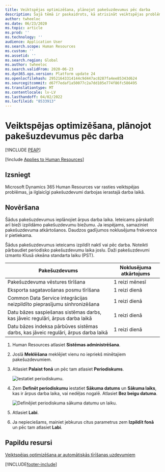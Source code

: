 ```yaml
---
title: Veiktspējas optimizēšana, plānojot pakešuzdevumus pēc darba
description: Šajā tēmā ir paskaidrots, kā atrisināt veiktspējas problēmas ar Microsoft Dynamics 365 Human Resources , plānojot ilglaicīgus pakešuzdevumus pēc darba.
author: twheeloc
ms.date: 06/23/2020
ms.topic: article
ms.prod: ''
ms.technology: ''
audience: Application User
ms.search.scope: Human Resources
ms.custom: ''
ms.assetid: ''
ms.search.region: Global
ms.author: twheeloc
ms.search.validFrom: 2020-06-23
ms.dyn365.ops.version: Platform update 24
ms.openlocfilehash: 29521643314144c9d447ac8287fa4ee85343d624
ms.sourcegitcommit: d67f7edaf1a50077c2a7dd105e774f86fc586495
ms.translationtype: MT
ms.contentlocale: lv-LV
ms.lasthandoff: 04/02/2022
ms.locfileid: "8533913"
---
```

# <a name="optimize-performance-by-scheduling-batch-jobs-after-hours"></a>Veiktspējas optimizēšana, plānojot pakešuzdevumus pēc darba


[!INCLUDE [PEAP](../includes/peap-2.md)]

[!include [Applies to Human Resources](../includes/applies-to-hr.md)]



## <a name="issue"></a>Izsniegt

Microsoft Dynamics 365 Human Resources var rasties veiktspējas problēmas, ja ilglaicīgi pakešuzdevumi darbojas ierastajā darba laikā.

## <a name="resolution"></a>Novēršana

Šādus pakešuzdevumus ieplānojiet ārpus darba laika. Ieteicams pārskatīt arī bieži izpildāmo pakešuzdevumu biežumu. Ja iespējams, samaziniet pakešuzdevuma atkārtošanos. Daudzos gadījumos noklusējuma frekvence ir pietiekama.

Šādus pakešuzdevumus ieteicams izpildīt naktī vai pēc darba. Noteikti pārbaudiet periodisko pakešuzdevumu laika joslu. Daži pakešuzdevumi izmanto Klusā okeāna standarta laiku (PST).

| Pakešuzdevums | Noklusējuma atkārtojums |
| --- | --- |
| Pakešuzdevuma vēstures tīrīšana | 1 reizi mēnesī |
| Eksporta sagatavošanas posmu tīrīšana | 1 reizi dienā |
| Common Data Service integrācijas neizpildīto pieprasījumu sinhronizēšana | 1 reizi dienā |
| Datu bāzes saspiešanas sistēmas darbs, kas jāveic regulāri, ārpus darba laikā | 1 reizi dienā |
| Datu bāzes indeksa pārbūves sistēmas darbs, kas jāveic regulāri, ārpus darba laikā | 1 reizi dienā |

1. Human Resources atlasiet **Sistēmas administrēšana**.

2. Joslā **Meklēšana** meklējiet vienu no iepriekš minētajiem pakešuzdevumiem.

3. Atlasiet **Palaist fonā** un pēc tam atlasiet **Periodiskums**.

   ![Iestatiet periodiskumu.](media/talent-batch-history-cleanup-recurrence.png)

4. Zem **Definēt periodiskumu** iestatiet **Sākuma datums** un **Sākuma laiks**, kas ir ārpus darba laika, vai nedēļas nogalē. Atlasiet **Bez beigu datuma**. 

   ![Definējiet periodiskuma sākuma datumu un laiku.](media/talent-batch-history-cleanup-define-recurrence.png)

5. Atlasiet **Labi**.

6. Ja nepieciešams, mainiet jebkurus citus parametrus zem **Izpildīt fonā** un pēc tam atlasiet **Labi**.

## <a name="additional-resources"></a>Papildu resursi

[Veiktspējas optimizēšana ar automātiskās tīrīšanas uzdevumiem](hr-admin-troubleshooting-batch-history.md)


[!INCLUDE[footer-include](../includes/footer-banner.md)]
